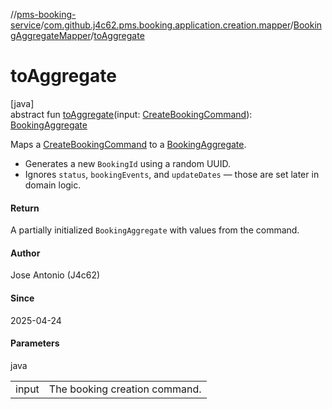 //[pms-booking-service](../../../index.md)/[com.github.j4c62.pms.booking.application.creation.mapper](../index.md)/[BookingAggregateMapper](index.md)/[toAggregate](to-aggregate.md)

# toAggregate

[java]\
abstract fun [toAggregate](to-aggregate.md)(input: [CreateBookingCommand](../../com.github.j4c62.pms.booking.domain.driver.command.types/-create-booking-command/index.md)): [BookingAggregate](../../com.github.j4c62.pms.booking.domain.aggregate/-booking-aggregate/index.md)

Maps a [CreateBookingCommand](../../com.github.j4c62.pms.booking.domain.driver.command.types/-create-booking-command/index.md) to a [BookingAggregate](../../com.github.j4c62.pms.booking.domain.aggregate/-booking-aggregate/index.md). 

- Generates a new `BookingId` using a random UUID.
- Ignores `status`, `bookingEvents`, and `updateDates` — those are set later in domain logic.

#### Return

A partially initialized `BookingAggregate` with values from the command.

#### Author

Jose Antonio (J4c62)

#### Since

2025-04-24

#### Parameters

java

| | |
|---|---|
| input | The booking creation command. |
